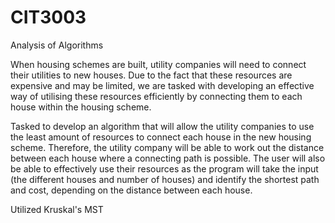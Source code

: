 # CIT3003
Analysis of Algorithms

When housing schemes are built, utility companies will need to connect their utilities to new houses. Due to the fact that these resources are expensive and may be limited, we are tasked with developing an effective way of utilising these resources efficiently by connecting them to each house within the housing scheme.

Tasked to develop an algorithm that will allow the utility companies to use the least amount of resources to connect each house in the new housing scheme. Therefore, the utility company will be able to work out the distance between each house where a connecting path is possible. The user will also be able to effectively use their resources as the program will take the input (the different houses and number of houses) and identify the shortest path and cost, depending on the distance between each house.  

Utilized Kruskal's MST
